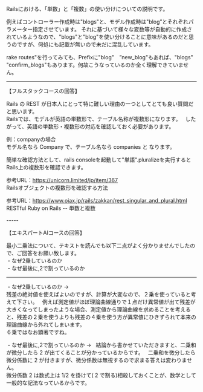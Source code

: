 Railsにおける、「単数」と「複数」の使い分けについての説明です。  

例えばコントローラー作成時は"blogs"と、モデル作成時は"blog”とそれぞれパラメーター指定させています。
それに基づいて様々な変数等が自動的に作成されているようなので、"blogs"と"blog"を使い分けることに意味があるのだと思うのですが、何処にも記載が無いので未だに混乱しています。  

rake routes"を行ってみても、Prefixに"blog"　”new_blog"もあれば、"blogs" "confirm_blogs"もあります。何故こうなっているのか全く理解できていません。

------  
【フルスタックコースの回答】  
 
Rails の REST が日本人にとって特に難しい理由の一つとしてとても良い質問だと思います。  
Railsでは、モデルが英語の単数形で、テーブル名称が複数形になります。  
したがって、英語の単数形・複数形の対応を確認しておく必要があります。  

例：companyの場合  
モデル名なら Company で、テーブル名なら companies と なります。  

簡単な確認方法として、rails consoleを起動して"単語".pluralizeを実行するとRails上の複数形を確認できます。

参考URL：https://unicorn.limited/jp/item/367  
Railsオブジェクトの複数形を確認する方法  

参考URL：https://www.oiax.jp/rails/zakkan/rest_singular_and_plural.html  
RESTful Ruby on Rails -- 単数と複数  


-----  

【エキスパートAIコースの回答】  

最小二乗法について、テキストを読んでも以下二点がよく分かりませんでしたので、ご回答をお願い致します。  
・なぜ2乗しているのか  
・なぜ最後に,2で割っているのか  

----  
・なぜ2乗しているのか →  
残差の絶対値を使えばよいのですが、計算が大変なので、２乗を使っていると考えて下さい。  
例えば測定値がほぼ理論曲線通りで１点だけ異常値が出て残差が大きくなってしまったような場合、測定値から理論曲線を求めることを考えると、残差の２乗を使うよりも残差の４乗を使う方が異常値にひきずられて本来の理論曲線から外れてしまいます。  
６乗ではなお顕著ですね。  

・なぜ最後に,2で割っているのか →  
結論から書かせていただきますと、二乗和が微分したら 2 が出てくることが分かっているからです。  
二乗和を微分したら微分係数に 2 が付きますが、微分係数は無視するので求まる答えは変わりません。  
微分係数 2 は数式上は 1/2 を掛けて( 2 で割る)相殺しておくことが、数学として一般的な記法なっているからです。  

